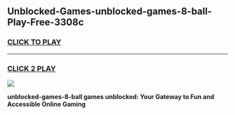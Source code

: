 
## Unblocked-Games-unblocked-games-8-ball-Play-Free-3308c
<h3>
<a href="https://premium76.site?title=unblocked-games-8-ball&ref=15A">CLICK TO PLAY</a></h3>
<hr>

<h3>
<a href="https://premium76.site?title=unblocked-games-8-ball&ref=15A">CLICK 2 PLAY</a>
  
</h3>

<a href="https://premium76.site?title=unblocked-games-8-ball&ref=15A"><img src="https://clearcache.store/games.png"></a>


**unblocked-games-8-ball games unblocked: Your Gateway to Fun and Accessible Online Gaming**
